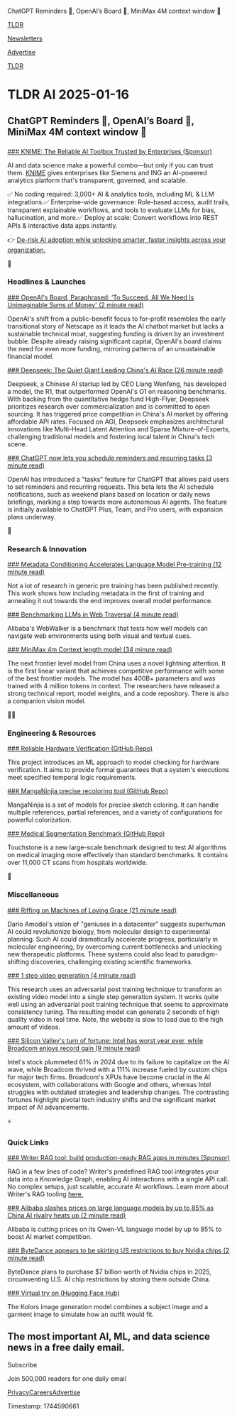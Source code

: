 ChatGPT Reminders 📅, OpenAI’s Board 💼, MiniMax 4M context window 🤖

[TLDR](/)

[Newsletters](/newsletters)

[Advertise](https://advertise.tldr.tech/)

[TLDR](/)

# TLDR AI 2025-01-16

## ChatGPT Reminders 📅, OpenAI’s Board 💼, MiniMax 4M context window 🤖

### 

[### KNIME: The Reliable AI Toolbox Trusted by Enterprises (Sponsor)](https://www.knime.com/reliable-ai-tldr?utm_source=TLDR&amp;utm_medium=paid&amp;utm_term=title&amp;utm_content=newsletter&amp;utm_campaign=ai)

AI and data science make a powerful combo—but only if you can trust them. [KNIME](https://www.knime.com/reliable-ai-tldr?utm_source=TLDR&utm_medium=paid&utm_term=body&utm_content=newsletter&utm_campaign=ai) gives enterprises like Siemens and ING an AI-powered analytics platform that's transparent, governed, and scalable.

✅ No coding required: 3,000+ AI & analytics tools, including ML & LLM integrations.✅ Enterprise-wide governance: Role-based access, audit trails, transparent explainable workflows, and tools to evaluate LLMs for bias, hallucination, and more.✅ Deploy at scale: Convert workflows into REST APIs & interactive data apps instantly.

👉 [De-risk AI adoption while unlocking smarter, faster insights across your organization.](https://www.knime.com/reliable-ai-tldr?utm_source=TLDR&utm_medium=paid&utm_term=cta&utm_content=newsletter&utm_campaign=ai)

🚀

### Headlines & Launches

[### OpenAI's Board, Paraphrased: ‘To Succeed, All We Need Is Unimaginable Sums of Money' (2 minute read)](https://daringfireball.net/2024/12/openai_unimaginable?utm_source=tldrai)

OpenAI's shift from a public-benefit focus to for-profit resembles the early transitional story of Netscape as it leads the AI chatbot market but lacks a sustainable technical moat, suggesting funding is driven by an investment bubble. Despite already raising significant capital, OpenAI's board claims the need for even more funding, mirroring patterns of an unsustainable financial model.

[### Deepseek: The Quiet Giant Leading China's AI Race (26 minute read)](https://www.chinatalk.media/p/deepseek-ceo-interview-with-chinas?utm_source=tldrai)

Deepseek, a Chinese AI startup led by CEO Liang Wenfeng, has developed a model, the R1, that outperformed OpenAI's O1 on reasoning benchmarks. With backing from the quantitative hedge fund High-Flyer, Deepseek prioritizes research over commercialization and is committed to open sourcing. It has triggered price competition in China's AI market by offering affordable API rates. Focused on AGI, Deepseek emphasizes architectural innovations like Multi-Head Latent Attention and Sparse Mixture-of-Experts, challenging traditional models and fostering local talent in China's tech scene.

[### ChatGPT now lets you schedule reminders and recurring tasks (3 minute read)](https://techcrunch.com/2025/01/14/chatgpt-now-lets-you-schedule-reminders-and-recurring-tasks/?utm_source=tldrai)

OpenAI has introduced a "tasks" feature for ChatGPT that allows paid users to set reminders and recurring requests. This beta lets the AI schedule notifications, such as weekend plans based on location or daily news briefings, marking a step towards more autonomous AI agents. The feature is initially available to ChatGPT Plus, Team, and Pro users, with expansion plans underway.

🧠

### Research & Innovation

[### Metadata Conditioning Accelerates Language Model Pre-training (12 minute read)](https://arxiv.org/abs/2501.01956?utm_source=tldrai)

Not a lot of research in generic pre training has been published recently. This work shows how including metadata in the first of training and annealing it out towards the end improves overall model performance.

[### Benchmarking LLMs in Web Traversal (4 minute read)](https://alibaba-nlp.github.io/WebWalker/?utm_source=tldrai)

Alibaba's WebWalker is a benchmark that tests how well models can navigate web environments using both visual and textual cues.

[### MiniMax 4m Context length model (34 minute read)](https://arxiv.org/abs/2501.08313?utm_source=tldrai)

The next frontier level model from China uses a novel lightning attention. It is the first linear variant that achieves competitive performance with some of the best frontier models. The model has 400B+ parameters and was trained with 4 million tokens in context. The researchers have released a strong technical report, model weights, and a code repository. There is also a companion vision model.

👨‍💻

### Engineering & Resources

[### Reliable Hardware Verification (GitHub Repo)](https://github.com/aiverification/neuralmc?utm_source=tldrai)

This project introduces an ML approach to model checking for hardware verification. It aims to provide formal guarantees that a system's executions meet specified temporal logic requirements.

[### MangaNinjia precise recoloring tool (GitHub Repo)](https://github.com/ali-vilab/MangaNinjia?utm_source=tldrai)

MangaNinjia is a set of models for precise sketch coloring. It can handle multiple references, partial references, and a variety of configurations for powerful colorization.

[### Medical Segmentation Benchmark (GitHub Repo)](https://github.com/mrgiovanni/touchstone?utm_source=tldrai)

Touchstone is a new large-scale benchmark designed to test AI algorithms on medical imaging more effectively than standard benchmarks. It contains over 11,000 CT scans from hospitals worldwide.

🎁

### Miscellaneous

[### Riffing on Machines of Loving Grace (21 minute read)](https://an1lam.substack.com/p/riffing-on-machines-of-loving-grace?utm_source=tldrai)

Dario Amodei's vision of "geniuses in a datacenter" suggests superhuman AI could revolutionize biology, from molecular design to experimental planning. Such AI could dramatically accelerate progress, particularly in molecular engineering, by overcoming current bottlenecks and unlocking new therapeutic platforms. These systems could also lead to paradigm-shifting discoveries, challenging existing scientific frameworks.

[### 1 step video generation (4 minute read)](https://seaweed-apt.com/?utm_source=tldrai)

This research uses an adversarial post training technique to transform an existing video model into a single step generation system. It works quite well using an adversarial post training technique that seems to approximate consistency tuning. The resulting model can generate 2 seconds of high quality video in real time. Note, the website is slow to load due to the high amount of videos.

[### Silicon Valley's turn of fortune: Intel has worst year ever, while Broadcom enjoys record gain (9 minute read)](https://www.cnbc.com/2024/12/31/silicon-valley-turn-of-fortune-intel-worst-year-broadcom-record-gain.html?utm_source=tldrai)

Intel's stock plummeted 61% in 2024 due to its failure to capitalize on the AI wave, while Broadcom thrived with a 111% increase fueled by custom chips for major tech firms. Broadcom's XPUs have become crucial in the AI ecosystem, with collaborations with Google and others, whereas Intel struggles with outdated strategies and leadership changes. The contrasting fortunes highlight pivotal tech industry shifts and the significant market impact of AI advancements.

⚡️

### Quick Links

[### Writer RAG tool: build production-ready RAG apps in minutes (Sponsor)](https://writer.com/engineering/rag-tool/?utm_source=tldr&amp;utm_medium=newsletter&amp;utm_campaign=rag-tool)

RAG in a few lines of code? Writer's predefined RAG tool integrates your data into a Knowledge Graph, enabling AI interactions with a single API call. No complex setups, just scalable, accurate AI workflows. Learn more about Writer's RAG tooling [here.](https://writer.com/engineering/rag-tool/?utm_source=tldr&utm_medium=newsletter&utm_campaign=rag-tool)

[### Alibaba slashes prices on large language models by up to 85% as China AI rivalry heats up (2 minute read)](https://www.cnbc.com/2024/12/31/alibaba-baba-cloud-unit-slashes-prices-on-ai-models-by-up-to-85percent.html?utm_source=tldrai)

Alibaba is cutting prices on its Qwen-VL language model by up to 85% to boost AI market competition.

[### ByteDance appears to be skirting US restrictions to buy Nvidia chips (2 minute read)](https://techcrunch.com/2024/12/30/bytedance-appears-to-be-skirting-u-s-restrictions-to-buy-nvidia-chips-report/?utm_source=tldrai)

ByteDance plans to purchase $7 billion worth of Nvidia chips in 2025, circumventing U.S. AI chip restrictions by storing them outside China.

[### Virtual try on (Hugging Face Hub)](https://huggingface.co/spaces/Kwai-Kolors/Kolors-Virtual-Try-On?utm_source=tldrai)

The Kolors image generation model combines a subject image and a garment image to simulate how an outfit would fit.

## The most important AI, ML, and data science news in a free daily email.

Subscribe

Join 500,000 readers for one daily email

[Privacy](/privacy)[Careers](https://jobs.ashbyhq.com/tldr.tech)[Advertise](/ai/advertise)

Timestamp: 1744590661